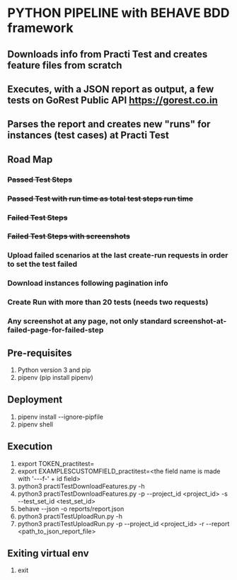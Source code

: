 # PYTHON PIPELINE with BEHAVE BDD framework
## Downloads info from Practi Test and creates feature files from scratch
## Executes, with a JSON report as output, a few tests on GoRest Public API https://gorest.co.in
## Parses the report and creates new "runs" for instances (test cases) at Practi Test
## Road Map
### <del>Passed Test Steps</del>
### <del>Passed Test with run time as total test steps run time</del>
### <del>Failed Test Steps</del>
### <del>Failed Test Steps with screenshots</del>
### Upload failed scenarios at the last create-run requests in order to set the test failed
### Download instances following pagination info
### Create Run with more than 20 tests (needs two requests)
### Any screenshot at any page, not only standard screenshot-at-failed-page-for-failed-step

## Pre-requisites

1. Python version 3 and pip
2. pipenv (pip install pipenv)

## Deployment

1. pipenv install --ignore-pipfile
2. pipenv shell

## Execution

1. export TOKEN_practitest=<your token>
2. export EXAMPLESCUSTOMFIELD_practitest=<the field name is made with '---f-' + id field>
3. python3 practiTestDownloadFeatures.py -h
4. python3 practiTestDownloadFeatures.py -p --project_id <project_id> -s --test_set_id <test_set_id>
5. behave --json -o reports/report.json
6. python3 practiTestUploadRun.py -h
7. python3 practiTestUploadRun.py -p --project_id <project_id> -r --report <path_to_json_report_file>

## Exiting virtual env

1. exit
